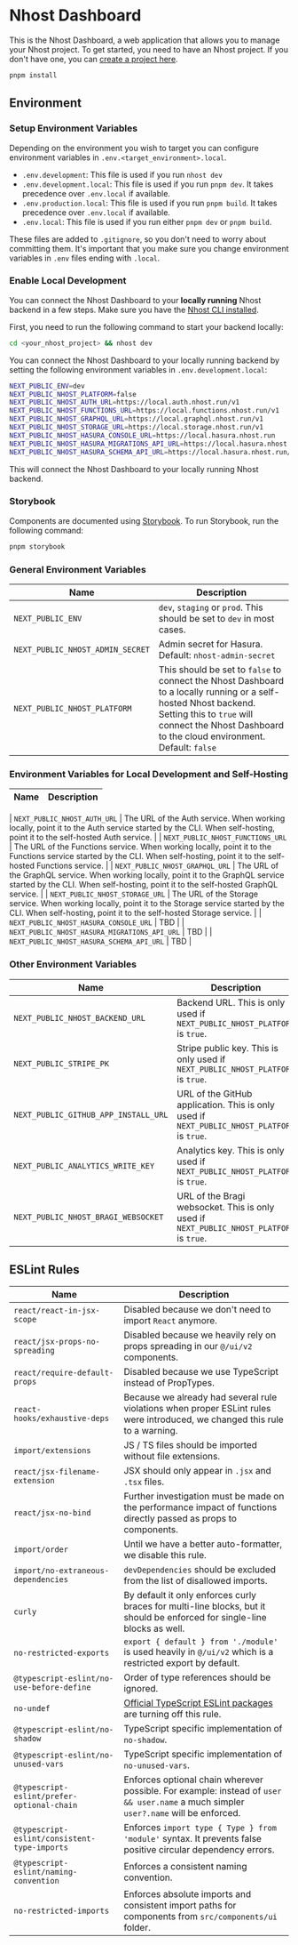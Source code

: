# Nhost Dashboard

This is the Nhost Dashboard, a web application that allows you to manage your Nhost project.
To get started, you need to have an Nhost project. If you don't have one, you can [create a project here](https://app.nhost.io).

```bash
pnpm install
```

## Environment

### Setup Environment Variables

Depending on the environment you wish to target you can configure environment variables in `.env.<target_environment>.local`.

- `.env.development`: This file is used if you run `nhost dev`
- `.env.development.local`: This file is used if you run `pnpm dev`. It takes precedence over `.env.local` if available.
- `.env.production.local`: This file is used if you run `pnpm build`. It takes precedence over `.env.local` if available.
- `.env.local`: This file is used if you run either `pnpm dev` or `pnpm build`.

These files are added to `.gitignore`, so you don't need to worry about committing them. It's important that you make sure you change environment variables in `.env` files ending with `.local`.

### Enable Local Development

You can connect the Nhost Dashboard to your **locally running** Nhost backend in a few steps. Make sure you have the [Nhost CLI installed](https://docs.nhost.io/platform/cli#installation).

First, you need to run the following command to start your backend locally:

```bash
cd <your_nhost_project> && nhost dev
```

You can connect the Nhost Dashboard to your locally running backend by setting the following environment variables in `.env.development.local`:

```bash
NEXT_PUBLIC_ENV=dev
NEXT_PUBLIC_NHOST_PLATFORM=false
NEXT_PUBLIC_NHOST_AUTH_URL=https://local.auth.nhost.run/v1
NEXT_PUBLIC_NHOST_FUNCTIONS_URL=https://local.functions.nhost.run/v1
NEXT_PUBLIC_NHOST_GRAPHQL_URL=https://local.graphql.nhost.run/v1
NEXT_PUBLIC_NHOST_STORAGE_URL=https://local.storage.nhost.run/v1
NEXT_PUBLIC_NHOST_HASURA_CONSOLE_URL=https://local.hasura.nhost.run
NEXT_PUBLIC_NHOST_HASURA_MIGRATIONS_API_URL=https://local.hasura.nhost.run/v1/migrations
NEXT_PUBLIC_NHOST_HASURA_SCHEMA_API_URL=https://local.hasura.nhost.run/v1/schema
```

This will connect the Nhost Dashboard to your locally running Nhost backend.

### Storybook

Components are documented using [Storybook](https://storybook.js.org/). To run Storybook, run the following command:

```bash
pnpm storybook
```

### General Environment Variables

| Name                             | Description                                                                                                                                                                                                          |
| -------------------------------- | -------------------------------------------------------------------------------------------------------------------------------------------------------------------------------------------------------------------- |
| `NEXT_PUBLIC_ENV`                | `dev`, `staging` or `prod`. This should be set to `dev` in most cases.                                                                                                                                               |
| `NEXT_PUBLIC_NHOST_ADMIN_SECRET` | Admin secret for Hasura. Default: `nhost-admin-secret`                                                                                                                                                               |
| `NEXT_PUBLIC_NHOST_PLATFORM`     | This should be set to `false` to connect the Nhost Dashboard to a locally running or a self-hosted Nhost backend. Setting this to `true` will connect the Nhost Dashboard to the cloud environment. Default: `false` |

### Environment Variables for Local Development and Self-Hosting

| Name | Description |
| ---- | ----------- |

| `NEXT_PUBLIC_NHOST_AUTH_URL` | The URL of the Auth service. When working locally, point it to the Auth service started by the CLI. When self-hosting, point it to the self-hosted Auth service. |
| `NEXT_PUBLIC_NHOST_FUNCTIONS_URL` | The URL of the Functions service. When working locally, point it to the Functions service started by the CLI. When self-hosting, point it to the self-hosted Functions service. |
| `NEXT_PUBLIC_NHOST_GRAPHQL_URL` | The URL of the GraphQL service. When working locally, point it to the GraphQL service started by the CLI. When self-hosting, point it to the self-hosted GraphQL service. |
| `NEXT_PUBLIC_NHOST_STORAGE_URL` | The URL of the Storage service. When working locally, point it to the Storage service started by the CLI. When self-hosting, point it to the self-hosted Storage service. |
| `NEXT_PUBLIC_NHOST_HASURA_CONSOLE_URL` | TBD |
| `NEXT_PUBLIC_NHOST_HASURA_MIGRATIONS_API_URL` | TBD |
| `NEXT_PUBLIC_NHOST_HASURA_SCHEMA_API_URL` | TBD |

### Other Environment Variables

| Name                                 | Description                                                                                 |
| ------------------------------------ | ------------------------------------------------------------------------------------------- |
| `NEXT_PUBLIC_NHOST_BACKEND_URL`      | Backend URL. This is only used if `NEXT_PUBLIC_NHOST_PLATFORM` is `true`.                   |
| `NEXT_PUBLIC_STRIPE_PK`              | Stripe public key. This is only used if `NEXT_PUBLIC_NHOST_PLATFORM` is `true`.             |
| `NEXT_PUBLIC_GITHUB_APP_INSTALL_URL` | URL of the GitHub application. This is only used if `NEXT_PUBLIC_NHOST_PLATFORM` is `true`. |
| `NEXT_PUBLIC_ANALYTICS_WRITE_KEY`    | Analytics key. This is only used if `NEXT_PUBLIC_NHOST_PLATFORM` is `true`.                 |
| `NEXT_PUBLIC_NHOST_BRAGI_WEBSOCKET`  | URL of the Bragi websocket. This is only used if `NEXT_PUBLIC_NHOST_PLATFORM` is `true`.    |

## ESLint Rules

| Name                                         | Description                                                                                                                                                  |
| -------------------------------------------- | ------------------------------------------------------------------------------------------------------------------------------------------------------------ |
| `react/react-in-jsx-scope`                   | Disabled because we don't need to import `React` anymore.                                                                                                    |
| `react/jsx-props-no-spreading`               | Disabled because we heavily rely on props spreading in our `@/ui/v2` components.                                                                             |
| `react/require-default-props`                | Disabled because we use TypeScript instead of PropTypes.                                                                                                     |
| `react-hooks/exhaustive-deps`                | Because we already had several rule violations when proper ESLint rules were introduced, we changed this rule to a warning.                                  |
| `import/extensions`                          | JS / TS files should be imported without file extensions.                                                                                                    |
| `react/jsx-filename-extension`               | JSX should only appear in `.jsx` and `.tsx` files.                                                                                                           |
| `react/jsx-no-bind`                          | Further investigation must be made on the performance impact of functions directly passed as props to components.                                            |
| `import/order`                               | Until we have a better auto-formatter, we disable this rule.                                                                                                 |
| `import/no-extraneous-dependencies`          | `devDependencies` should be excluded from the list of disallowed imports.                                                                                    |
| `curly`                                      | By default it only enforces curly braces for multi-line blocks, but it should be enforced for single-line blocks as well.                                    |
| `no-restricted-exports`                      | `export { default } from './module'` is used heavily in `@/ui/v2` which is a restricted export by default.                                                   |
| `@typescript-eslint/no-use-before-define`    | Order of type references should be ignored.                                                                                                                  |
| `no-undef`                                   | [Official TypeScript ESLint packages](https://github.com/typescript-eslint/typescript-eslint/issues/4671#issuecomment-1065948494) are turning off this rule. |
| `@typescript-eslint/no-shadow`               | TypeScript specific implementation of `no-shadow`.                                                                                                           |
| `@typescript-eslint/no-unused-vars`          | TypeScript specific implementation of `no-unused-vars`.                                                                                                      |
| `@typescript-eslint/prefer-optional-chain`   | Enforces optional chain wherever possible. For example: instead of `user && user.name` a much simpler `user?.name` will be enforced.                         |
| `@typescript-eslint/consistent-type-imports` | Enforces `import type { Type } from 'module'` syntax. It prevents false positive circular dependency errors.                                                 |
| `@typescript-eslint/naming-convention`       | Enforces a consistent naming convention.                                                                                                                     |
| `no-restricted-imports`                      | Enforces absolute imports and consistent import paths for components from `src/components/ui` folder.                                                        |
